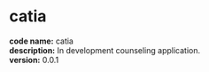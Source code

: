 # catia
<b>code name:</b> catia </br>
<b>description:</b> In development counseling application. </br>
<b>version:</b> 0.0.1 </br>
